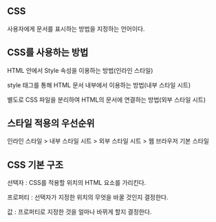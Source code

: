 ## CSS

사용자에게 문서를 표시하는 방법을 지정하는 언어이다.

## CSS를 사용하는 방법

HTML 안에서 Style 속성을 이용하는 방법(인라인 스타일)

style 태그를 통해 HTML 문서 내부에서 이용하는 방법(내부 스타일 시트)

별도로 CSS 파일을 분리하여 HTML의 문서에 연결하는 방법(외부 스타일 시트)

## 스타일 적용의 우선순위

인라인 스타일 > 내부 스타일 시트 > 외부 스타일 시트 > 웹 브라우저 기본 스타일

## CSS 기본 구조

선택자 : CSS를 적용할 위치의 HTML 요소를 가리킨다.

프로퍼티 : 선택자가 지정한 위치의 무엇을 바꿀 것인지 결정한다.

값 : 프로퍼티로 지정한 것을 얼마나 바뀌게 할지 결정한다.